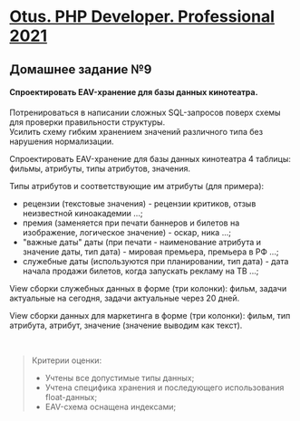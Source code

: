 [Otus. PHP Developer. Professional 2021](https://otus.ru/lessons/razrabotchik-php/?int_source=courses_catalog&int_term=programming)
==============================

## Домашнее задание №9

#### Спроектировать EAV-хранение для базы данных кинотеатра.

Потренироваться в написании сложных SQL-запросов поверх схемы для проверки правильности структуры.  
Усилить схему гибким хранением значений различного типа без нарушения нормализации. 

Спроектировать EAV-хранение для базы данных кинотеатра
4 таблицы: фильмы, атрибуты, типы атрибутов, значения.

Типы атрибутов и соответствующие им атрибуты (для примера):
- рецензии (текстовые значения) - рецензии критиков, отзыв неизвестной киноакадемии ...;
- премия (заменяется при печати баннеров и билетов на изображение, логическое значение) - оскар, ника ...;
- "важные даты" даты (при печати - наименование атрибута и значение даты, тип дата) - мировая премьера, премьера в РФ ...;
- служебные даты (используются при планировании, тип дата) - дата начала продажи билетов, когда запускать рекламу на ТВ ...;
 
View сборки служебных данных в форме (три колонки): фильм, задачи актуальные на сегодня, задачи актуальные через 20 дней.

View сборки данных для маркетинга в форме (три колонки): фильм, тип атрибута, атрибут, значение (значение выводим как текст).

<br>

>Критерии оценки:
>- Учтены все допустимые типы данных;
>- Учтена специфика хранения и последующего использования float-данных;
>- EAV-схема оснащена индексами;